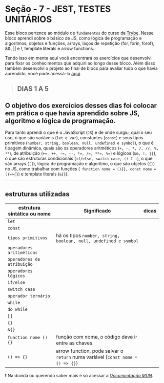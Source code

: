 # Seção - 7 - JEST, TESTES UNITÁRIOS

Esse bloco pertence ao módulo de `fundamentos` do curso da [Trybe](https://www.betrybe.com/). Nesse bloco aprendi sobre o básico de JS, como lógica de programação e algoritmos, objetos e funções, arrays, laços de repetição (for, forin, forof), &&, || e !, template literals e arrow functions.

Tendo isso em mente aqui você encontrará os exercícios que desenvolvi para fixar os conhecimentos que adquiri ao longo desse bloco. Além disso também desenvolvi o projeto ao final de bloco para avaliar tudo o que havia aprendido, você pode acessá-lo [aqui](https://github.com/GregorioMHBezerra/Playground-Functions-Trybe).

> ## DIAS 1 A 5

## O objetivo dos exercícios desses dias foi colocar em prática o que havia aprendido sobre JS, algoritmo e lógica de programação.

Para tanto aprendi o que é o JavaScript (`JS`) e de onde surgiu, qual o seu uso, o que são variáveis (`let e var`), constantes (`const`) e seus tipos primitivos (`number, string, boolean, null, undefined e symbol`), o que é tipagem dinâmica, quais são os operadores aritméticos (`+, -, *, /, //, %, **`), de atribuição (`+=, ++, -=, --, *=, /=, **=, %=`) e lógicos (`&&, !, ||`), o que são estruturas condicionais (`if/else, switch case, () ? :`), o que são arrays (`[]`), lógica de programação e algoritmo, o que são objetos (`{}`) no JS, como trabalhar com funções (` function nome = (){}, const nome = ()=>{}`) e template literals (`&{}`).

---

## estruturas utilizadas

estrutura sintática ou nome|Significado|dicas
---|---|---
`let`  |  |
`const`|  |
`tipos primitivos`  | há os tipos `number, string, boolean, null, undefined e symbol` |
`operadores aritiméticos` |  |
`operadores de atribuição`|  | 
`operadores lógicos`|  | 
`if/else`    |  | 
`switch case`|  | 
`operador ternário` |  |
`while`   |  | 
`do while`|  |
`[]` |  |
`{}` |  |
`&{}`|  | 
`function nome () {}`| função com nome, o código deve ir entre as chaves.  |
`() => {}`| arrow function, pode salvar o `return` numa variável (`const nome = () => {}`) | 

:exclamation: Na dúvida ou querendo saber mais é só acessar a [*Documentação MDN*](https://developer.mozilla.org/en-US/docs/Web/JavaScript).  
